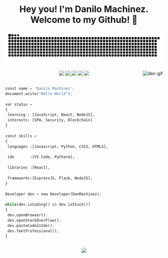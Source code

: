 ## <h1 align='center'>Hey you! I'm Danilo Machinez. Welcome to my Github! 👋</h1>

<div> 
 
![Snake animation](https://github.com/danmachinez/danmachinez/blob/output/github-contribution-grid-snake.svg)
 
</div>
 
 <div align='center'>
   <a href="https://www.linkedin.com/in/dmachinez/" target="_blank"><img src="https://img.shields.io/badge/-LinkedIn-%230077B5?style=for-the-badge&logo=linkedin&logoColor=white"></a> 
  <a href="https://www.instagram.com/danilomachinez/" target="_blank"><img src="https://img.shields.io/badge/-Instagram-%23E4405F?style=for-the-badge&logo=instagram&logoColor=white"</a>
  <a href="https://twitter.com/danmachinez" target="_blank"><img src="https://img.shields.io/badge/Twitter-1DA1F2?style=for-the-badge&logo=twitter&logoColor=white" ></a>
 <a href = "mailto:machinezdanilo@gmail.com"><img src="https://img.shields.io/badge/-Gmail-%23333?style=for-the-badge&logo=gmail&logoColor=white" target="_blank"></a>
  <a href="https://t.me/danmachinez" target="_blank"><img src="https://img.shields.io/badge/Telegram-2CA5E0?style=for-the-badge&logo=telegram&logoColor=white" ></a>
  <img align='right' height='220' alt='dan-gif' src='https://cdn.discordapp.com/attachments/258462466059665409/884819992686755840/dangif.gif'>
   </div>

 
 ##
 ```py
const name = 'Danilo Machinez';
document.write("Hello World");

var status = 
{ 
  learning : [JavaScript, React, NodeJS],
  interests: [SPA, Security, Blockchain]
}

const skills = 
{
  languages :[Javascript, Python, CSS3, HTML5],
  
  ide       :[VS Code, PyCharm],
  
  libraries :[React],
  
  frameworks:[ExpressJS, Flask, NodeJS],
}

Developer dev = new Developer(DanMachinez);

while(dev.isCoding() && dev.isStuck())  
{
  dev.openBrowser();
  dev.openStackOverFlow();
  dev.pasteCodeInIde();
  dev.feelProfessional();
}
```
##
 
 <div align='center'>
  <a href="https://github.com/danmachinez">
  <img height="180em" src="https://github-readme-stats.vercel.app/api/top-langs/?username=danmachinez&layout=compact&langs_count=7&theme=dracula"/>
</div>
